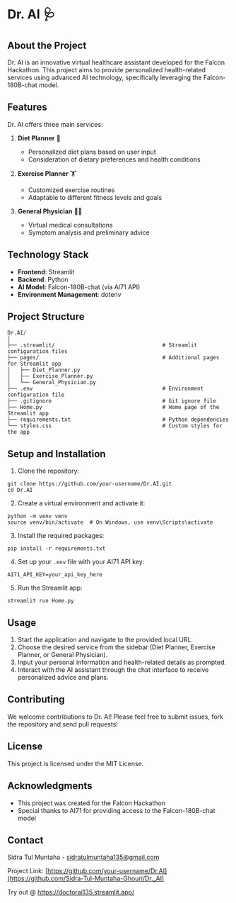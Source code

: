 # Dr. AI 🩺

## About the Project

Dr. AI is an innovative virtual healthcare assistant developed for the Falcon Hackathon. This project aims to provide personalized health-related services using advanced AI technology, specifically leveraging the Falcon-180B-chat model.

## Features

Dr. AI offers three main services:

1. **Diet Planner** 🍎
   - Personalized diet plans based on user input
   - Consideration of dietary preferences and health conditions

2. **Exercise Planner** 🏋️
   - Customized exercise routines
   - Adaptable to different fitness levels and goals

3. **General Physician** 👨‍⚕️
   - Virtual medical consultations
   - Symptom analysis and preliminary advice

## Technology Stack

- **Frontend**: Streamlit
- **Backend**: Python
- **AI Model**: Falcon-180B-chat (via AI71 API)
- **Environment Management**: dotenv

## Project Structure

```
Dr.AI/
│
├── .streamlit/                                  # Streamlit configuration files
├── pages/                                       # Additional pages for Streamlit app
│   ├── Diet_Planner.py
│   ├── Exercise_Planner.py
│   └── General_Physician.py
├── .env                                         # Environment configuration file
├── .gitignore                                   # Git ignore file
├── Home.py                                      # Home page of the Streamlit app
├── requirements.txt                             # Python dependencies
└── styles.css                                   # Custom styles for the app
```
## Setup and Installation

1. Clone the repository:
```
git clone https://github.com/your-username/Dr.AI.git
cd Dr.AI
```

2. Create a virtual environment and activate it:
```
python -m venv venv
source venv/bin/activate  # On Windows, use venv\Scripts\activate
```
3. Install the required packages:
```
pip install -r requirements.txt
```
4. Set up your `.env` file with your AI71 API key:
```
AI71_API_KEY=your_api_key_here
```
5. Run the Streamlit app:
```
streamlit run Home.py
```
## Usage

1. Start the application and navigate to the provided local URL.
2. Choose the desired service from the sidebar (Diet Planner, Exercise Planner, or General Physician).
3. Input your personal information and health-related details as prompted.
4. Interact with the AI assistant through the chat interface to receive personalized advice and plans.

## Contributing

We welcome contributions to Dr. AI! Please feel free to submit issues, fork the repository and send pull requests!

## License

This project is licensed under the MIT License.

## Acknowledgments

- This project was created for the Falcon Hackathon
- Special thanks to AI71 for providing access to the Falcon-180B-chat model

## Contact

Sidra Tul Muntaha - sidratulmuntaha135@gmail.com

Project Link: [https://github.com/your-username/Dr.AI](https://github.com/Sidra-Tul-Muntaha-Ghouri/Dr._AI)



Try out @ https://doctorai135.streamlit.app/
